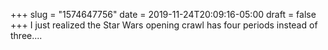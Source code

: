 +++
slug = "1574647756"
date = 2019-11-24T20:09:16-05:00
draft = false
+++
I just realized the Star Wars opening crawl has four periods instead of three....